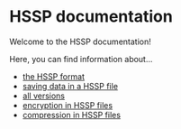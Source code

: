 # HSSP documentation

Welcome to the HSSP documentation!

Here, you can find information about...
- [the HSSP format](/about)
- [saving data in a HSSP file](/files/index)
- [all versions](/versions/index)
- [encryption in HSSP files](/encryption/index)
- [compression in HSSP files](/compression/index)